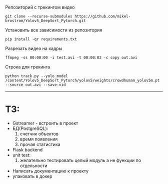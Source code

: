 Репозиторий с трекингом видео

    git clone --recurse-submodules https://github.com/mikel-brostrom/Yolov5_DeepSort_Pytorch.git
Установить все зависимости из репозитория

    pip install -qr requirements.txt
Разрезать видео на кадры

    ffmpeg -ss 00:00:00 -i test.avi -t 00:00:02 -c copy out.avi
Строка для трекинга 

    python track.py --yolo_model /content/Yolov5_DeepSort_Pytorch/yolov5/weights/crowdhuman_yolov5m.pt --source out.avi --save-vid
***
# ТЗ: #
* Gstreamer - встроить в проект 
* БД(PostgreSQL):
    1. счетчик объектов 
    2. время появления
    3. прочая статистика
* Flask backend
* unit test:
    1. желательно тестировать целый модуль а не функции по отдельности
* Написать документацию к проекту
* упаковать в докер
